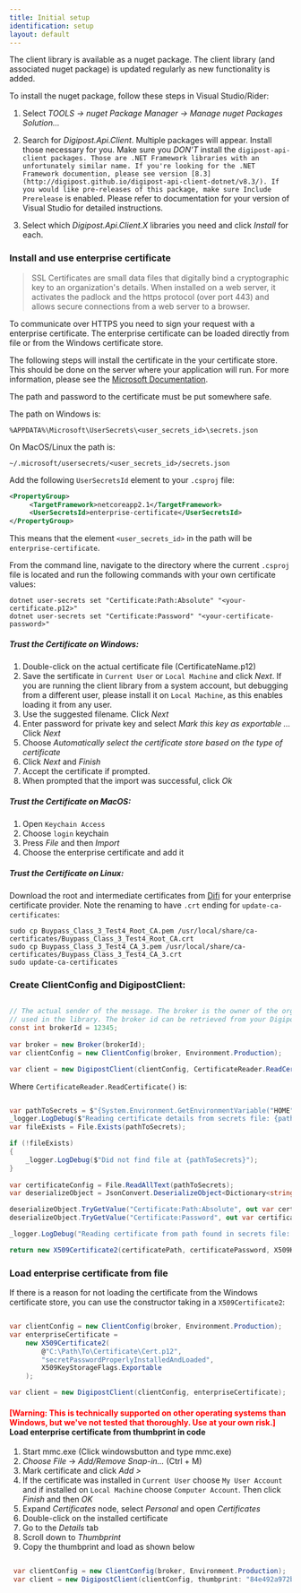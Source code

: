 ```yaml
---
title: Initial setup
identification: setup
layout: default
---
```


The client library is available as a nuget package. The client library (and associated nuget package) is updated regularly as new functionality is added. 


To install the nuget package, follow these steps in Visual Studio/Rider:

1. Select _TOOLS -> nuget Package Manager -> Manage nuget Packages Solution..._

1. Search for _Digipost.Api.Client_. Multiple packages will appear. Install those necessary for you. Make sure you _DON'T_ install the `digipost-api-client packages. Those are .NET Framework libraries with an unfortunately similar name.
If you're looking for the .NET Framework documention, please see version [8.3](http://digipost.github.io/digipost-api-client-dotnet/v8.3/).
If you would like pre-releases of this package, make sure Include Prerelease` is enabled. Please refer to documentation for your version of Visual Studio for detailed instructions.
1. Select which _Digipost.Api.Client.X_ libraries you need and click _Install_ for each.

### Install and use enterprise certificate

<blockquote>SSL Certificates are small data files that digitally bind a cryptographic key to an organization's details. When installed on a web server, it activates the padlock and the https protocol (over port 443) and allows secure connections from a web server to a browser.</blockquote>

To communicate over HTTPS you need to sign your request with a enterprise certificate. The enterprise certificate can be loaded directly from file or from the Windows certificate store.

The following steps will install the certificate in the your certificate store. This should be done on the server where your application will run.
For more information, please see the [Microsoft Documentation](https://docs.microsoft.com/en-us/aspnet/core/security/app-secrets?view=aspnetcore-2.2&tabs=windows#how-the-secret-manager-tool-works).

The path and password to the certificate must be put somewhere safe.

The path on Windows is:
```
%APPDATA%\Microsoft\UserSecrets\<user_secrets_id>\secrets.json
```

On MacOS/Linux the path is:
```
~/.microsoft/usersecrets/<user_secrets_id>/secrets.json
```

Add the following `UserSecretsId` element to your `.csproj` file:
``` xml
<PropertyGroup>
     <TargetFramework>netcoreapp2.1</TargetFramework>
     <UserSecretsId>enterprise-certificate</UserSecretsId>
</PropertyGroup>
```

This means that the element `<user_secrets_id>` in the path will be `enterprise-certificate`.

From the command line, navigate to the directory where the current `.csproj` file is located and run the following commands with your own certificate values:
```
dotnet user-secrets set "Certificate:Path:Absolute" "<your-certificate.p12>"
dotnet user-secrets set "Certificate:Password" "<your-certificate-password>"
```

##### Trust the Certificate on Windows:
1.  Double-click on the actual certificate file (CertificateName.p12)
1.  Save the sertificate in `Current User` or `Local Machine` and click _Next_. 
If you are running the client library from a system account, but debugging from a different user, please install it on `Local Machine`, as this enables loading it from any user.
1.  Use the suggested filename. Click _Next_
1.  Enter password for private key and select _Mark this key as exportable ..._ Click _Next_
1.  Choose _Automatically select the certificate store based on the type of certificate_
1.  Click _Next_ and _Finish_
1.  Accept the certificate if prompted.
1.  When prompted that the import was successful, click _Ok_


##### Trust the Certificate on MacOS:
1. Open `Keychain Access`
1. Choose `login` keychain
1. Press _File_ and then _Import_
1. Choose the enterprise certificate and add it 

##### Trust the Certificate on Linux:
Download the root and intermediate certificates from [Difi](https://begrep.difi.no/SikkerDigitalPost/1.2.6/sikkerhet/sertifikathandtering) for your enterprise certificate provider. 
Note the renaming to have `.crt` ending for `update-ca-certificates`:
 
```
sudo cp Buypass_Class_3_Test4_Root_CA.pem /usr/local/share/ca-certificates/Buypass_Class_3_Test4_Root_CA.crt
sudo cp Buypass_Class_3_Test4_CA_3.pem /usr/local/share/ca-certificates/Buypass_Class_3_Test4_CA_3.crt
sudo update-ca-certificates
```

### Create ClientConfig and DigipostClient:
``` csharp

// The actual sender of the message. The broker is the owner of the organization certificate 
// used in the library. The broker id can be retrieved from your Digipost organization account.
const int brokerId = 12345;
            
var broker = new Broker(brokerId);
var clientConfig = new ClientConfig(broker, Environment.Production);

var client = new DigipostClient(clientConfig, CertificateReader.ReadCertificate());
```

Where `CertificateReader.ReadCertificate()` is:
```  csharp

var pathToSecrets = $"{System.Environment.GetEnvironmentVariable("HOME")}/.microsoft/usersecrets/smoke-certificate/secrets.json";
_logger.LogDebug($"Reading certificate details from secrets file: {pathToSecrets}");
var fileExists = File.Exists(pathToSecrets);

if (!fileExists)
{
    _logger.LogDebug($"Did not find file at {pathToSecrets}");
}
            
var certificateConfig = File.ReadAllText(pathToSecrets);
var deserializeObject = JsonConvert.DeserializeObject<Dictionary<string, string>>(certificateConfig);

deserializeObject.TryGetValue("Certificate:Path:Absolute", out var certificatePath);
deserializeObject.TryGetValue("Certificate:Password", out var certificatePassword);

_logger.LogDebug("Reading certificate from path found in secrets file: " + certificatePath);

return new X509Certificate2(certificatePath, certificatePassword, X509KeyStorageFlags.Exportable);
```


### Load enterprise certificate from file
If there is a reason for not loading the certificate from the Windows certificate store, you can use the constructor taking in a `X509Certificate2`:

``` csharp

var clientConfig = new ClientConfig(broker, Environment.Production);
var enterpriseCertificate =
    new X509Certificate2(
        @"C:\Path\To\Certificate\Cert.p12",
        "secretPasswordProperlyInstalledAndLoaded",
        X509KeyStorageFlags.Exportable
    );

var client = new DigipostClient(clientConfig, enterpriseCertificate);

```

#### <span style="color:red">\[Warning: This is technically supported on other operating systems than Windows, but we've not tested that thoroughly. Use at your own risk.\]</span> Load enterprise certificate from thumbprint in code

1. Start mmc.exe (Click windowsbutton and type mmc.exe)
1. _Choose File_ -> _Add/Remove Snap-in…_ (Ctrl + M)
1. Mark certificate and click _Add >_
1. If the certificate was installed in `Current User` choose `My User Account` and if installed on `Local Machine` choose `Computer Account`. Then click _Finish_ and then _OK_
1. Expand _Certificates_ node, select _Personal_ and open _Certificates_
1. Double-click on the installed certificate
1. Go to the _Details_ tab
1. Scroll down to _Thumbprint_
1. Copy the thumbprint and load as shown below

``` csharp

 var clientConfig = new ClientConfig(broker, Environment.Production);
 var client = new DigipostClient(clientConfig, thumbprint: "84e492a972b7e...");

```
